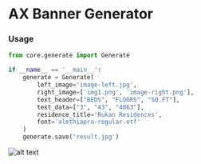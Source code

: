 # AX Banner Generator


### Usage

```python
from core.generate import Generate

if __name__ == '__main__':
    generate = Generate(
        left_image='image-left.jpg',
        right_image=['img1.png', 'image-right.png'],
        text_header=["BEDS", "FLOORS", "SQ.FT"],
        text_data=["3", "43", "4863"],
        residence_title='Rukan Residences',
        font='alethiapro-regular.otf'
    )
    generate.save('result.jpg')
```

![alt text](fonts/img.png "AX Generated Image Banner")